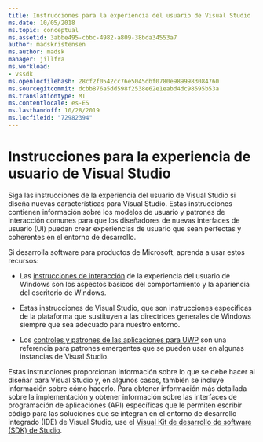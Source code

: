 ```yaml
---
title: Instrucciones para la experiencia del usuario de Visual Studio | Microsoft Docs
ms.date: 10/05/2018
ms.topic: conceptual
ms.assetid: 3abbe495-cbbc-4982-a809-38bda34553a7
author: madskristensen
ms.author: madsk
manager: jillfra
ms.workload:
- vssdk
ms.openlocfilehash: 28cf2f0542cc76e5045dbf0780e9899983084760
ms.sourcegitcommit: dcbb876a5dd598f2538e62e1eabd4dc98595b53a
ms.translationtype: MT
ms.contentlocale: es-ES
ms.lasthandoff: 10/28/2019
ms.locfileid: "72982394"
---
```

# <a name="visual-studio-user-experience-guidelines"></a>Instrucciones para la experiencia de usuario de Visual Studio
Siga las instrucciones de la experiencia del usuario de Visual Studio si diseña nuevas características para Visual Studio. Estas instrucciones contienen información sobre los modelos de usuario y patrones de interacción comunes para que los diseñadores de nuevas interfaces de usuario (UI) puedan crear experiencias de usuario que sean perfectas y coherentes en el entorno de desarrollo.

Si desarrolla software para productos de Microsoft, aprenda a usar estos recursos:

- Las [instrucciones de interacción](/windows/win32/uxguide/guidelines) de la experiencia del usuario de Windows son los aspectos básicos del comportamiento y la apariencia del escritorio de Windows.

- Estas instrucciones de Visual Studio, que son instrucciones específicas de la plataforma que sustituyen a las directrices generales de Windows siempre que sea adecuado para nuestro entorno.

- Los [controles y patrones de las aplicaciones para UWP](/windows/uwp/design/controls-and-patterns) son una referencia para patrones emergentes que se pueden usar en algunas instancias de Visual Studio.

Estas instrucciones proporcionan información sobre lo que se debe hacer al diseñar para Visual Studio y, en algunos casos, también se incluye información sobre cómo hacerlo. Para obtener información más detallada sobre la implementación y obtener información sobre las interfaces de programación de aplicaciones (API) específicas que le permiten escribir código para las soluciones que se integran en el entorno de desarrollo integrado (IDE) de Visual Studio, use el [Visual Kit de desarrollo de software (SDK) de Studio](../visual-studio-sdk.md).